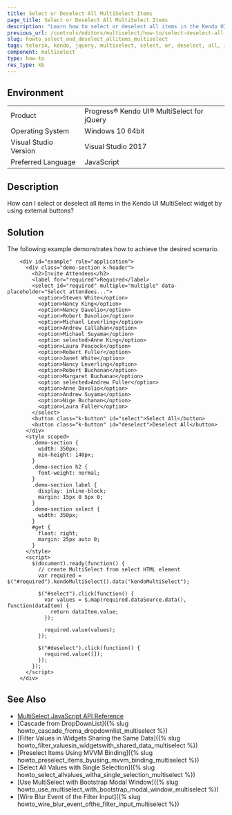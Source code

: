 ```yaml
---
title: Select or Deselect All MultiSelect Items
page_title: Select or Deselect All MultiSelect Items
description: "Learn how to select or deselect all items in the Kendo UI MultiSelect component."
previous_url: /controls/editors/multiselect/how-to/select-deselect-all-items, /controls/editors/multiselect/how-to/selection/select-deselect-all-items
slug: howto_select_and_deselect_allitems_multiselect
tags: telerik, kendo, jquery, multiselect, select, or, deselect, all, items
component: multiselect
type: how-to
res_type: kb
---
```


## Environment

<table>
 <tr>
  <td>Product</td>
  <td>Progress® Kendo UI® MultiSelect for jQuery</td>
 </tr>
 <tr>
  <td>Operating System</td>
  <td>Windows 10 64bit</td>
 </tr>
 <tr>
  <td>Visual Studio Version</td>
  <td>Visual Studio 2017</td>
 </tr>
 <tr>
  <td>Preferred Language</td>
  <td>JavaScript</td>
 </tr>
</table>

## Description

How can I select or deselect all items in the Kendo UI MultiSelect widget by using external buttons?

## Solution

The following example demonstrates how to achieve the desired scenario.

```dojo
    <div id="example" role="application">
      <div class="demo-section k-header">
        <h2>Invite Attendees</h2>
        <label for="required">Required</label>
        <select id="required" multiple="multiple" data-placeholder="Select attendees...">
          <option>Steven White</option>
          <option>Nancy King</option>
          <option>Nancy Davolio</option>
          <option>Robert Davolio</option>
          <option>Michael Leverling</option>
          <option>Andrew Callahan</option>
          <option>Michael Suyama</option>
          <option selected>Anne King</option>
          <option>Laura Peacock</option>
          <option>Robert Fuller</option>
          <option>Janet White</option>
          <option>Nancy Leverling</option>
          <option>Robert Buchanan</option>
          <option>Margaret Buchanan</option>
          <option selected>Andrew Fuller</option>
          <option>Anne Davolio</option>
          <option>Andrew Suyama</option>
          <option>Nige Buchanan</option>
          <option>Laura Fuller</option>
        </select>
        <button class="k-button" id="select">Select All</button>
        <button class="k-button" id="deselect">Deselect All</button>
      </div>
      <style scoped>
        .demo-section {
          width: 350px;
          min-height: 140px;
        }
        .demo-section h2 {
          font-weight: normal;
        }
        .demo-section label {
          display: inline-block;
          margin: 15px 0 5px 0;
        }
        .demo-section select {
          width: 350px;
        }
        #get {
          float: right;
          margin: 25px auto 0;
        }
      </style>
      <script>
        $(document).ready(function() {
          // create MultiSelect from select HTML element
          var required = $("#required").kendoMultiSelect().data("kendoMultiSelect");

          $("#select").click(function() {
            var values = $.map(required.dataSource.data(), function(dataItem) {
              return dataItem.value;
            });

            required.value(values);
          });

          $("#deselect").click(function() {
            required.value([]);
          });
        });
      </script>
    </div>
```

## See Also

* [MultiSelect JavaScript API Reference](/api/javascript/ui/multiselect)
* [Cascade from DropDownList]({% slug howto_cascade_froma_dropdownlist_multiselect %})
* [Filter Values in Widgets Sharing the Same Data]({% slug howto_filter_valuesin_widgetswith_shared_data_multiselect %})
* [Preselect Items Using MVVM Binding]({% slug howto_preselect_items_byusing_mvvm_binding_multiselect %})
* [Select All Values with Single Selection]({% slug howto_select_allvalues_witha_single_selection_multiselect %})
* [Use MultiSelect with Bootstrap Modal Window]({% slug howto_use_multiselect_with_bootstrap_modal_window_multiselect %})
* [Wire Blur Event of the Filter Input]({% slug howto_wire_blur_event_ofthe_filtеr_input_multiselect %})
